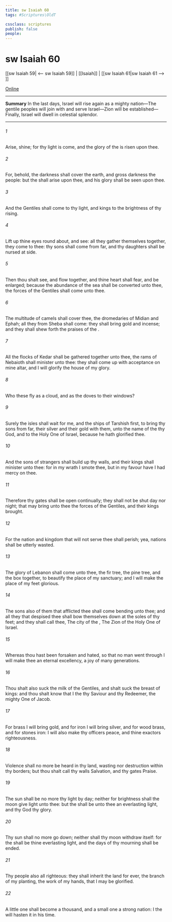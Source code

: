 ```yaml
---
title: sw Isaiah 60
tags: #Scriptures\OldT

cssclass: scriptures
publish: false
people:
---
```


# sw Isaiah 60
[[sw Isaiah 59| <-- sw Isaiah 59]] | [[Isaiah]] | [[sw Isaiah 61|sw Isaiah 61 --> ]]

[Online](https://churchofjesuschrist.org/study/scriptures/ot/isa/60?lang=eng)

---
__Summary__
In the last days, Israel will rise again as a mighty nation—The gentile peoples will join with and serve Israel—Zion will be established—Finally, Israel will dwell in celestial splendor.

---
###### 1 
Arise, shine; for thy light is come, and the glory of the  is risen upon thee.

###### 2 
For, behold, the darkness shall cover the earth, and gross darkness the people: but the  shall arise upon thee, and his glory shall be seen upon thee.

###### 3 
And the Gentiles shall come to thy light, and kings to the brightness of thy rising.

###### 4 
Lift up thine eyes round about, and see: all they gather themselves together, they come to thee: thy sons shall come from far, and thy daughters shall be nursed at  side.

###### 5 
Then thou shalt see, and flow together, and thine heart shall fear, and be enlarged; because the abundance of the sea shall be converted unto thee, the forces of the Gentiles shall come unto thee.

###### 6 
The multitude of camels shall cover thee, the dromedaries of Midian and Ephah; all they from Sheba shall come: they shall bring gold and incense; and they shall shew forth the praises of the .

###### 7 
All the flocks of Kedar shall be gathered together unto thee, the rams of Nebaioth shall minister unto thee: they shall come up with acceptance on mine altar, and I will glorify the house of my glory.

###### 8 
Who  these  fly as a cloud, and as the doves to their windows?

###### 9 
Surely the isles shall wait for me, and the ships of Tarshish first, to bring thy sons from far, their silver and their gold with them, unto the name of the  thy God, and to the Holy One of Israel, because he hath glorified thee.

###### 10 
And the sons of strangers shall build up thy walls, and their kings shall minister unto thee: for in my wrath I smote thee, but in my favour have I had mercy on thee.

###### 11 
Therefore thy gates shall be open continually; they shall not be shut day nor night; that  may bring unto thee the forces of the Gentiles, and  their kings  brought.

###### 12 
For the nation and kingdom that will not serve thee shall perish; yea,  nations shall be utterly wasted.

###### 13 
The glory of Lebanon shall come unto thee, the fir tree, the pine tree, and the box together, to beautify the place of my sanctuary; and I will make the place of my feet glorious.

###### 14 
The sons also of them that afflicted thee shall come bending unto thee; and all they that despised thee shall bow themselves down at the soles of thy feet; and they shall call thee, The city of the , The Zion of the Holy One of Israel.

###### 15 
Whereas thou hast been forsaken and hated, so that no man went through  I will make thee an eternal excellency, a joy of many generations.

###### 16 
Thou shalt also suck the milk of the Gentiles, and shalt suck the breast of kings: and thou shalt know that I the   thy Saviour and thy Redeemer, the mighty One of Jacob.

###### 17 
For brass I will bring gold, and for iron I will bring silver, and for wood brass, and for stones iron: I will also make thy officers peace, and thine exactors righteousness.

###### 18 
Violence shall no more be heard in thy land, wasting nor destruction within thy borders; but thou shalt call thy walls Salvation, and thy gates Praise.

###### 19 
The sun shall be no more thy light by day; neither for brightness shall the moon give light unto thee: but the  shall be unto thee an everlasting light, and thy God thy glory.

###### 20 
Thy sun shall no more go down; neither shall thy moon withdraw itself: for the  shall be thine everlasting light, and the days of thy mourning shall be ended.

###### 21 
Thy people also  all righteous: they shall inherit the land for ever, the branch of my planting, the work of my hands, that I may be glorified.

###### 22 
A little one shall become a thousand, and a small one a strong nation: I the  will hasten it in his time.

